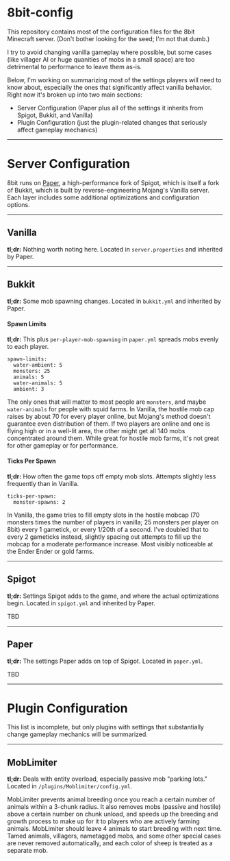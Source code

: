 # 8bit-config
This repository contains most of the configuration files for the 8bit Minecraft server. (Don't bother looking for the seed; I'm not that dumb.)

I try to avoid changing vanilla gameplay where possible, but some cases (like villager AI or huge quanities of mobs in a small space) are too detrimental to performance to leave them as-is.

Below, I'm working on summarizing most of the settings players will need to know about, especially the ones that significantly affect vanilla behavior. Right now it's broken up into two main sections:

- Server Configuration (Paper plus all of the settings it inherits from Spigot, Bukkit, and Vanilla)
- Plugin Configuration (just the plugin-related changes that seriously affect gameplay mechanics)

---

# Server Configuration

8bit runs on [Paper](http://papermc.io), a high-performance fork of Spigot, which is itself a fork of Bukkit, which is built by reverse-engineering Mojang's Vanilla server. Each layer includes some additional optimizations and configuration options.

---

## Vanilla
**tl;dr:** Nothing worth noting here. Located in ```server.properties``` and inherited by Paper.

---

## Bukkit
**tl;dr:** Some mob spawning changes. Located in ```bukkit.yml``` and inherited by Paper.

#### Spawn Limits
**tl;dr:** This plus ```per-player-mob-spawning``` in ```paper.yml``` spreads mobs evenly to each player.
```
spawn-limits:
  water-ambient: 5
  monsters: 25
  animals: 5
  water-animals: 5
  ambient: 3
```
The only ones that will matter to most people are ```monsters```, and maybe ```water-animals``` for people with squid farms. In Vanilla, the hostile mob cap raises by about 70 for every player online, but Mojang's method doesn't guarantee even distribution of them. If two players are online and one is flying high or in a well-lit area, the other might get all 140 mobs concentrated around them. While great for hostile mob farms, it's not great for other gameplay or for performance.

#### Ticks Per Spawn
**tl;dr:** How often the game tops off empty mob slots. Attempts slightly less frequently than in Vanilla.
```
ticks-per-spawn:
  monster-spawns: 2
```
In Vanilla, the game tries to fill empty slots in the hostile mobcap (70 monsters times the number of players in vanilla; 25 monsters per player on 8bit) every 1 gametick, or every 1/20th of a second. I've doubled that to every 2 gameticks instead, slightly spacing out attempts to fill up the mobcap for a moderate performance increase. Most visibly noticeable at the Ender Ender or gold farms.

---

## Spigot
**tl;dr:** Settings Spigot adds to the game, and where the actual optimizations begin. Located in ```spigot.yml``` and inherited by Paper.

TBD

---

## Paper
**tl;dr:** The settings Paper adds on top of Spigot. Located in ```paper.yml```.

TBD

---

# Plugin Configuration

This list is incomplete, but only plugins with settings that substantially change gameplay mechanics will be summarized.

---

## MobLimiter
**tl;dr:** Deals with entity overload, especially passive mob "parking lots." Located in ```/plugins/Moblimiter/config.yml```.

MobLimiter prevents animal breeding once you reach a certain number of animals within a 3-chunk radius. It also removes mobs (passive and hostile) above a certain number on chunk unload, and speeds up the breeding and growth process to make up for it to players who are actively farming animals. MobLimiter should leave 4 animals to start breeding with next time. Tamed animals, villagers, nametagged mobs, and some other special cases are never removed automatically, and each color of sheep is treated as a separate mob.